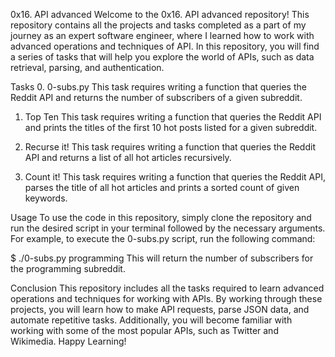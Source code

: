 0x16. API advanced
Welcome to the 0x16. API advanced repository! This repository contains all the projects and tasks completed as a part of my journey as an expert software engineer, where I learned how to work with advanced operations and techniques of API. In this repository, you will find a series of tasks that will help you explore the world of APIs, such as data retrieval, parsing, and authentication.

Tasks
0. 0-subs.py
This task requires writing a function that queries the Reddit API and returns the number of subscribers of a given subreddit.

1. Top Ten
This task requires writing a function that queries the Reddit API and prints the titles of the first 10 hot posts listed for a given subreddit.

2. Recurse it!
This task requires writing a function that queries the Reddit API and returns a list of all hot articles recursively.

3. Count it!
This task requires writing a function that queries the Reddit API, parses the title of all hot articles and prints a sorted count of given keywords.

Usage
To use the code in this repository, simply clone the repository and run the desired script in your terminal followed by the necessary arguments. For example, to execute the 0-subs.py script, run the following command:

$ ./0-subs.py programming
This will return the number of subscribers for the programming subreddit.

Conclusion
This repository includes all the tasks required to learn advanced operations and techniques for working with APIs. By working through these projects, you will learn how to make API requests, parse JSON data, and automate repetitive tasks. Additionally, you will become familiar with working with some of the most popular APIs, such as Twitter and Wikimedia. Happy Learning!
